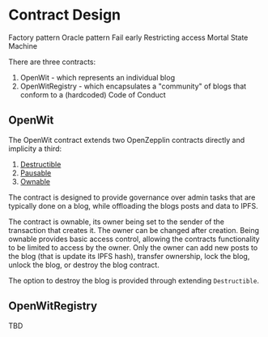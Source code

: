 Contract Design
===============

Factory pattern
Oracle pattern
Fail early
Restricting access
Mortal
State Machine

There are three contracts:

1. OpenWit - which represents an individual blog
2. OpenWitRegistry - which encapsulates a "community" of blogs that conform to a (hardcoded) Code of Conduct

OpenWit
-------

The OpenWit contract extends two OpenZepplin contracts directly and implicity a third:

1. [Destructible](https://openzeppelin.org/api/docs/lifecycle_Destructible.html)
2. [Pausable](https://openzeppelin.org/api/docs/lifecycle_Pausable.html)
3. [Ownable](https://openzeppelin.org/api/docs/ownership_Ownable.html)

The contract is designed to provide governance over admin tasks that are typically done on a blog, while
offloading the blogs posts and data to IPFS.

The contract is ownable, its owner being set to the sender of the transaction that creates it. The owner
can be changed after creation. Being ownable provides basic access control, allowing the contracts functionality to be limited to access by the owner. Only the owner can add new posts to the blog (that is update its IPFS hash), transfer ownership, lock the blog, unlock the blog, or destroy the blog contract.

The option to destroy the blog is provided through extending `Destructible`. 

OpenWitRegistry
---------------

TBD
